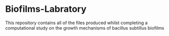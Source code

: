 # Biofilms-Labratory
This repository contains all of the files produced whilst completing a computational study on the growth mechanisms of bacillus subtillus biofilms
